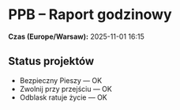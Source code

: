 # PPB – Raport godzinowy
**Czas (Europe/Warsaw):** 2025-11-01 16:15

## Status projektów
- Bezpieczny Pieszy — OK
- Zwolnij przy przejściu — OK
- Odblask ratuje życie — OK

